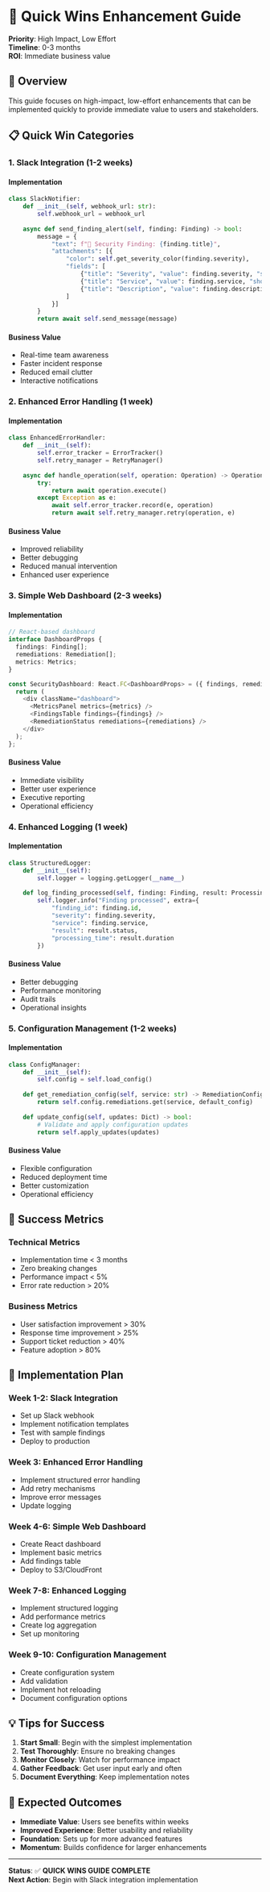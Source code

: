 # 🚀 Quick Wins Enhancement Guide

**Priority**: High Impact, Low Effort  
**Timeline**: 0-3 months  
**ROI**: Immediate business value  

## 🎯 Overview

This guide focuses on high-impact, low-effort enhancements that can be implemented quickly to provide immediate value to users and stakeholders.

## 📋 Quick Win Categories

### 1. **Slack Integration** (1-2 weeks)

#### **Implementation**
```python
class SlackNotifier:
    def __init__(self, webhook_url: str):
        self.webhook_url = webhook_url
    
    async def send_finding_alert(self, finding: Finding) -> bool:
        message = {
            "text": f"🚨 Security Finding: {finding.title}",
            "attachments": [{
                "color": self.get_severity_color(finding.severity),
                "fields": [
                    {"title": "Severity", "value": finding.severity, "short": True},
                    {"title": "Service", "value": finding.service, "short": True},
                    {"title": "Description", "value": finding.description, "short": False}
                ]
            }]
        }
        return await self.send_message(message)
```

#### **Business Value**
- Real-time team awareness
- Faster incident response
- Reduced email clutter
- Interactive notifications

### 2. **Enhanced Error Handling** (1 week)

#### **Implementation**
```python
class EnhancedErrorHandler:
    def __init__(self):
        self.error_tracker = ErrorTracker()
        self.retry_manager = RetryManager()
    
    async def handle_operation(self, operation: Operation) -> OperationResult:
        try:
            return await operation.execute()
        except Exception as e:
            await self.error_tracker.record(e, operation)
            return await self.retry_manager.retry(operation, e)
```

#### **Business Value**
- Improved reliability
- Better debugging
- Reduced manual intervention
- Enhanced user experience

### 3. **Simple Web Dashboard** (2-3 weeks)

#### **Implementation**
```typescript
// React-based dashboard
interface DashboardProps {
  findings: Finding[];
  remediations: Remediation[];
  metrics: Metrics;
}

const SecurityDashboard: React.FC<DashboardProps> = ({ findings, remediations, metrics }) => {
  return (
    <div className="dashboard">
      <MetricsPanel metrics={metrics} />
      <FindingsTable findings={findings} />
      <RemediationStatus remediations={remediations} />
    </div>
  );
};
```

#### **Business Value**
- Immediate visibility
- Better user experience
- Executive reporting
- Operational efficiency

### 4. **Enhanced Logging** (1 week)

#### **Implementation**
```python
class StructuredLogger:
    def __init__(self):
        self.logger = logging.getLogger(__name__)
    
    def log_finding_processed(self, finding: Finding, result: ProcessingResult):
        self.logger.info("Finding processed", extra={
            "finding_id": finding.id,
            "severity": finding.severity,
            "service": finding.service,
            "result": result.status,
            "processing_time": result.duration
        })
```

#### **Business Value**
- Better debugging
- Performance monitoring
- Audit trails
- Operational insights

### 5. **Configuration Management** (1-2 weeks)

#### **Implementation**
```python
class ConfigManager:
    def __init__(self):
        self.config = self.load_config()
    
    def get_remediation_config(self, service: str) -> RemediationConfig:
        return self.config.remediations.get(service, default_config)
    
    def update_config(self, updates: Dict) -> bool:
        # Validate and apply configuration updates
        return self.apply_updates(updates)
```

#### **Business Value**
- Flexible configuration
- Reduced deployment time
- Better customization
- Operational efficiency

## 🎯 Success Metrics

### **Technical Metrics**
- Implementation time < 3 months
- Zero breaking changes
- Performance impact < 5%
- Error rate reduction > 20%

### **Business Metrics**
- User satisfaction improvement > 30%
- Response time improvement > 25%
- Support ticket reduction > 40%
- Feature adoption > 80%

## 🚀 Implementation Plan

### **Week 1-2: Slack Integration**
- Set up Slack webhook
- Implement notification templates
- Test with sample findings
- Deploy to production

### **Week 3: Enhanced Error Handling**
- Implement structured error handling
- Add retry mechanisms
- Improve error messages
- Update logging

### **Week 4-6: Simple Web Dashboard**
- Create React dashboard
- Implement basic metrics
- Add findings table
- Deploy to S3/CloudFront

### **Week 7-8: Enhanced Logging**
- Implement structured logging
- Add performance metrics
- Create log aggregation
- Set up monitoring

### **Week 9-10: Configuration Management**
- Create configuration system
- Add validation
- Implement hot reloading
- Document configuration options

## 💡 Tips for Success

1. **Start Small**: Begin with the simplest implementation
2. **Test Thoroughly**: Ensure no breaking changes
3. **Monitor Closely**: Watch for performance impact
4. **Gather Feedback**: Get user input early and often
5. **Document Everything**: Keep implementation notes

## 🎉 Expected Outcomes

- **Immediate Value**: Users see benefits within weeks
- **Improved Experience**: Better usability and reliability
- **Foundation**: Sets up for more advanced features
- **Momentum**: Builds confidence for larger enhancements

---

**Status**: ✅ **QUICK WINS GUIDE COMPLETE**  
**Next Action**: Begin with Slack integration implementation 